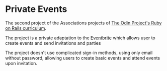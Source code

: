 # Private Events

The second project of the Associations projects of [The Odin Project's Ruby on Rails curriculum](https://www.theodinproject.com/lessons/associations).

The project is a private adaptation to the [Eventbrite](https://www.eventbrite.com) which allows user to create events and send invitations and parties

The project doesn't use complicated sign-in methods, using only email without password, allowing users to create basic events and attend events upon invitation.
